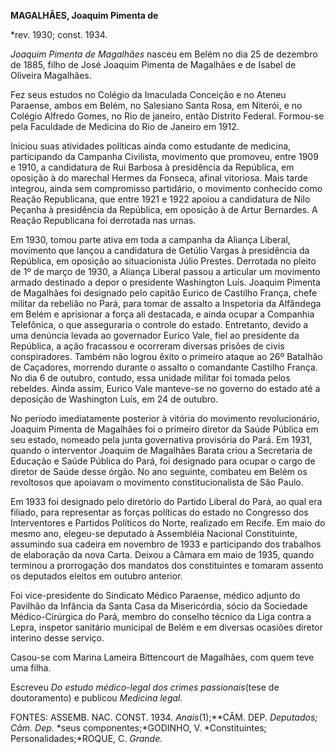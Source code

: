 **MAGALHÃES, Joaquim Pimenta de**

\*rev. 1930; const. 1934.

*Joaquim Pimenta de Magalhães* nasceu em Belém no dia 25 de dezembro de
1885, filho de José Joaquim Pimenta de Magalhães e de Isabel de Oliveira
Magalhães.

Fez seus estudos no Colégio da Imaculada Conceição e no Ateneu Paraense,
ambos em Belém, no Salesiano Santa Rosa, em Niterói, e no Colégio
Alfredo Gomes, no Rio de janeiro, então Distrito Federal. Formou-se pela
Faculdade de Medicina do Rio de Janeiro em 1912.

Iniciou suas atividades políticas ainda como estudante de medicina,
participando da Campanha Civilista, movimento que promoveu, entre 1909 e
1910, a candidatura de Rui Barbosa à presidência da República, em
oposição à do marechal Hermes da Fonseca, afinal vitoriosa. Mais tarde
integrou, ainda sem compromisso partidário, o movimento conhecido como
Reação Republicana, que entre 1921 e 1922 apoiou a candidatura de Nilo
Peçanha à presidência da República, em oposição à de Artur Bernardes. A
Reação Republicana foi derrotada nas urnas.

Em 1930, tomou parte ativa em toda a campanha da Aliança Liberal,
movimento que lançou a candidatura de Getúlio Vargas à presidência da
República, em oposição ao situacionista Júlio Prestes. Derrotada no
pleito de 1º de março de 1930, a Aliança Liberal passou a articular um
movimento armado destinado a depor o presidente Washington Luís. Joaquim
Pimenta de Magalhães foi designado pelo capitão Eurico de Castilho
França, chefe militar da rebelião no Pará, para tomar de assalto a
Inspetoria da Alfândega em Belém e aprisionar a força ali destacada, e
ainda ocupar a Companhia Telefônica, o que asseguraria o controle do
estado. Entretanto, devido a uma denúncia levada ao governador Eurico
Vale, fiel ao presidente da República, a ação fracassou e ocorreram
diversas prisões de civis conspiradores. Também não logrou êxito o
primeiro ataque ao 26º Batalhão de Caçadores, morrendo durante o assalto
o comandante Castilho França. No dia 6 de outubro, contudo, essa unidade
militar foi tomada pelos rebeldes. Ainda assim, Eurico Vale manteve-se
no governo do estado até a deposição de Washington Luís, em 24 de
outubro.

No período imediatamente posterior à vitória do movimento
revolucionário, Joaquim Pimenta de Magalhães foi o primeiro diretor da
Saúde Pública em seu estado, nomeado pela junta governativa provisória
do Pará. Em 1931, quando o interventor Joaquim de Magalhães Barata criou
a Secretaria de Educação e Saúde Pública do Pará, foi designado para
ocupar o cargo de diretor de Saúde desse órgão. No ano seguinte,
combateu em Belém os revoltosos que apoiavam o movimento
constitucionalista de São Paulo.

Em 1933 foi designado pelo diretório do Partido Liberal do Pará, ao qual
era filiado, para representar as forças políticas do estado no Congresso
dos Interventores e Partidos Políticos do Norte, realizado em Recife. Em
maio do mesmo ano, elegeu-se deputado à Assembléia Nacional
Constituinte, assumindo sua cadeira em novembro de 1933 e participando
dos trabalhos de elaboração da nova Carta. Deixou a Câmara em maio de
1935, quando terminou a prorrogação dos mandatos dos constituintes e
tomaram assento os deputados eleitos em outubro anterior.

Foi vice-presidente do Sindicato Médico Paraense, médico adjunto do
Pavilhão da Infância da Santa Casa da Misericórdia, sócio da Sociedade
Médico-Cirúrgica do Pará, membro do conselho técnico da Liga contra a
Lepra, inspetor sanitário municipal de Belém e em diversas ocasiões
diretor interino desse serviço.

Casou-se com Marina Lameira Bittencourt de Magalhães, com quem teve uma
filha.

Escreveu *Do estudo médico-legal dos crimes passionais*(tese de
doutoramento) e publicou *Medicina legal.*

FONTES: ASSEMB. NAC. CONST. 1934. *Anais*(1);**CÂM. DEP. *Deputados;
Câm. Dep.* *seus componentes;*GODINHO, V. *Constituintes;
Personalidades;*ROQUE, C. *Grande.*

 

